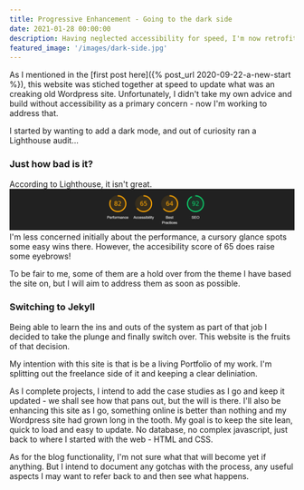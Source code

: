 ```yaml
---
title: Progressive Enhancement - Going to the dark side
date: 2021-01-28 00:00:00
description: Having neglected accessibility for speed, I'm now retrofitting enhancements to this site. Starting with dark mode. 
featured_image: '/images/dark-side.jpg'
---
```


As I mentioned in the [first post here]({% post_url 2020-09-22-a-new-start %}), this website was stiched together at speed to update what was an creaking old Wordpress site. Unfortunately, I didn't take my own advice and build without accessibility as a primary concern - now I'm working to address that. 

I started by wanting to add a dark mode, and out of curiosity ran a Lighthouse audit... 

### Just how bad is it? 
According to Lighthouse, it isn't great. 
![Poor Initial Lighthouse score](/images/initial-lighthouse.jpg)
I'm less concerned initially about the performance, a cursory glance spots some easy wins there. However, the accesibility score of 65 does raise some eyebrows!

To be fair to me, some of them are a hold over from the theme I have based the site on, but I will aim to address them as soon as possible.


### Switching to Jekyll
Being able to learn the ins and outs of the system as part of that job I decided to take the plunge and finally switch over. This website is the fruits of that decision. 

My intention with this site is that is be a living Portfolio of my work. I'm splitting out the freelance side of it and keeping a clear deliniation. 

As I complete projects, I intend to add the case studies as I go and keep it updated - we shall see how that pans out, but the will is there. I'll also be enhancing this site as I go, something online is better than nothing and my Wordpress site had grown long in the tooth. My goal is to keep the site lean, quick to load and easy to update. No database, no complex javascript, just back to where I started with the web - HTML and CSS. 

As for the blog functionality, I'm not sure what that will become yet if anything. But I intend to document any gotchas with the process, any useful aspects I may want to refer back to and then see what happens. 

